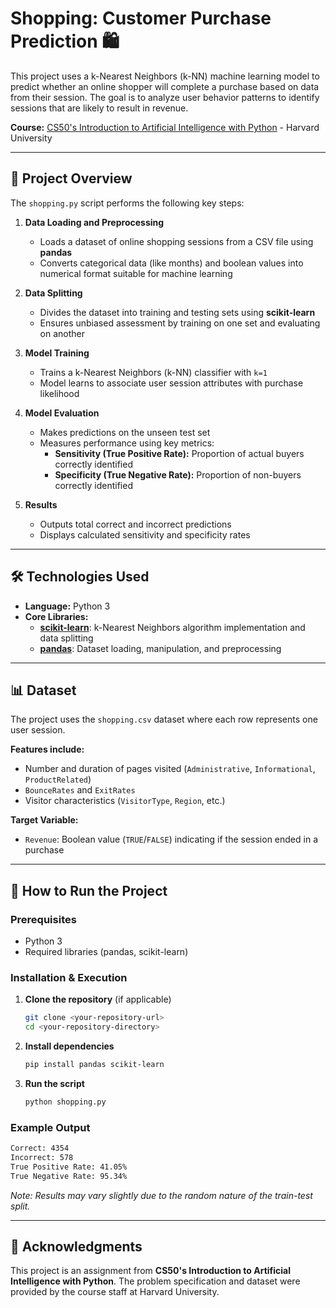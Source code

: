 # Shopping: Customer Purchase Prediction 🛍️

This project uses a k-Nearest Neighbors (k-NN) machine learning model to predict whether an online shopper will complete a purchase based on data from their session. The goal is to analyze user behavior patterns to identify sessions that are likely to result in revenue.

**Course:** [CS50's Introduction to Artificial Intelligence with Python](https://cs50.harvard.edu/ai/2020/) - Harvard University

---

## 📝 Project Overview

The `shopping.py` script performs the following key steps:

1. **Data Loading and Preprocessing**
   - Loads a dataset of online shopping sessions from a CSV file using **pandas**
   - Converts categorical data (like months) and boolean values into numerical format suitable for machine learning

2. **Data Splitting**
   - Divides the dataset into training and testing sets using **scikit-learn**
   - Ensures unbiased assessment by training on one set and evaluating on another

3. **Model Training**
   - Trains a k-Nearest Neighbors (k-NN) classifier with `k=1`
   - Model learns to associate user session attributes with purchase likelihood

4. **Model Evaluation**
   - Makes predictions on the unseen test set
   - Measures performance using key metrics:
     - **Sensitivity (True Positive Rate):** Proportion of actual buyers correctly identified
     - **Specificity (True Negative Rate):** Proportion of non-buyers correctly identified

5. **Results**
   - Outputs total correct and incorrect predictions
   - Displays calculated sensitivity and specificity rates

---

## 🛠️ Technologies Used

- **Language:** Python 3
- **Core Libraries:**
  - [**scikit-learn**](https://scikit-learn.org/): k-Nearest Neighbors algorithm implementation and data splitting
  - [**pandas**](https://pandas.pydata.org/): Dataset loading, manipulation, and preprocessing

---

## 📊 Dataset

The project uses the `shopping.csv` dataset where each row represents one user session.

**Features include:**
- Number and duration of pages visited (`Administrative`, `Informational`, `ProductRelated`)
- `BounceRates` and `ExitRates`
- Visitor characteristics (`VisitorType`, `Region`, etc.)

**Target Variable:**
- `Revenue`: Boolean value (`TRUE`/`FALSE`) indicating if the session ended in a purchase

---

## 🚀 How to Run the Project

### Prerequisites
- Python 3
- Required libraries (pandas, scikit-learn)

### Installation & Execution

1. **Clone the repository** (if applicable)
   ```bash
   git clone <your-repository-url>
   cd <your-repository-directory>
   ```

2. **Install dependencies**
   ```bash
   pip install pandas scikit-learn
   ```

3. **Run the script**
   ```bash
   python shopping.py
   ```

### Example Output
```bash
Correct: 4354
Incorrect: 578
True Positive Rate: 41.05%
True Negative Rate: 95.34%
```

*Note: Results may vary slightly due to the random nature of the train-test split.*

---

## 🙏 Acknowledgments

This project is an assignment from **CS50's Introduction to Artificial Intelligence with Python**. The problem specification and dataset were provided by the course staff at Harvard University.

